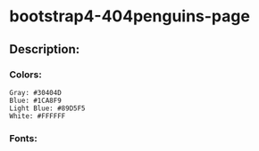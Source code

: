 # bootstrap4-404penguins-page

## Description:

### Colors:
```
Gray: #30404D
Blue: #1CA8F9
Light Blue: #89D5F5
White: #FFFFFF
```

### Fonts:

